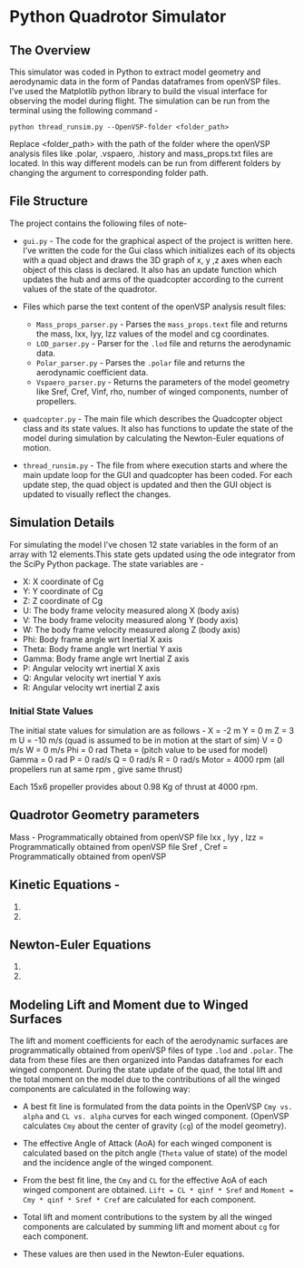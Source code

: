 # Python Quadrotor Simulator

## The Overview 
This simulator was coded in Python to extract model geometry and aerodynamic data in the form of Pandas dataframes from openVSP files. I’ve used the Matplotlib python library to build the visual interface for observing the model during flight. The simulation can be run from the terminal using the following command - 
```
python thread_runsim.py --OpenVSP-folder <folder_path>
```
 
Replace <folder_path> with the path of the folder where the openVSP analysis files like .polar, .vspaero, .history and mass_props.txt files are located.
In this way different models can be run from different folders by changing the argument to corresponding folder path.

## File Structure
The project contains the following files of note-
- `gui.py` - The code for the graphical aspect of the project is written here. I’ve written the code for the Gui class which initializes each of its objects with a quad object and draws the 3D graph of x, y ,z axes when each object of this class is declared. It also has an update function which updates the hub and arms of the quadcopter according to the current values of the state of the quadrotor.

- Files which parse the text content of the openVSP analysis result files:
  - `Mass_props_parser.py` - Parses the `mass_props.text` file and returns the mass, Ixx, Iyy, Izz values of the model and cg coordinates.
  - `LOD_parser.py` - Parser for the `.lod` file and returns the aerodynamic data.
  - `Polar_parser.py` - Parses the `.polar` file and returns the aerodynamic coefficient data.
  - `Vspaero_parser.py` - Returns the parameters of the model geometry like Sref, Cref, Vinf, rho, number of winged components, number of propellers.

- `quadcopter.py` - The main file which describes the Quadcopter object class and its state values. It also has functions to update the state of the model during simulation by calculating the Newton-Euler equations of motion.

- `thread_runsim.py` - The file from where execution starts and where the main update loop for the GUI and quadcopter has been coded. For each update step, the quad object is updated and then the GUI object is updated to visually reflect the changes.


## Simulation Details
For simulating the model I’ve chosen 12 state variables in the form of an array with 12 elements.This state gets updated using the ode integrator from the SciPy Python package. The state variables are -
- X: X coordinate of Cg
- Y: Y coordinate of Cg
- Z: Z coordinate of Cg
- U: The body frame velocity measured along X (body axis)
- V: The body frame velocity measured along Y (body axis)
- W: The body frame velocity measured along Z (body axis)
- Phi: Body frame angle wrt Inertial X axis
- Theta: Body frame angle wrt Inertial Y axis
- Gamma: Body frame angle wrt Inertial Z axis
- P: Angular velocity wrt inertial X axis
- Q: Angular velocity wrt inertial Y axis
- R: Angular velocity wrt inertial Z axis

### Initial State Values 
The initial state values for simulation are as follows -
X		= -2 m
Y		=  0 m
Z		=  3 m
U		= -10  m/s  (quad is assumed to be in motion at the start of sim)
V		= 0 m/s
W		= 0 m/s
Phi		=  0 rad
Theta		= (pitch value to be used for model) 
Gamma	= 0 rad
P		= 0 rad/s
Q		= 0 rad/s
R		= 0 rad/s
Motor = 4000 rpm (all propellers run at same rpm , give same thrust)	

Each 15x6 propeller provides about 0.98 Kg of thrust at 4000 rpm. 


## Quadrotor Geometry parameters 
Mass - Programmatically obtained from openVSP file 
Ixx , Iyy , Izz = Programmatically obtained from openVSP file
Sref , Cref = Programmatically obtained from openVSP


## Kinetic Equations - 

1)
 
2)

 









## Newton-Euler Equations


1)
 

2)
 

## Modeling Lift and Moment due to Winged Surfaces
The lift and moment coefficients for each of the aerodynamic surfaces are programmatically obtained from openVSP files of type `.lod` and `.polar`. The data from these files are then organized into Pandas dataframes for each winged component. During the state update of the quad, the total lift and the total moment on the model due to the contributions of all the winged components are calculated in the following way:

- A best fit line is formulated from the data points in the OpenVSP `Cmy vs. alpha` and `CL vs. alpha` curves for each winged component. (OpenVSP calculates `Cmy` about the center of gravity (`cg`) of the model geometry).

- The effective Angle of Attack (AoA) for each winged component is calculated based on the pitch angle (`Theta` value of state) of the model and the incidence angle of the winged component.

- From the best fit line, the `Cmy` and `CL` for the effective AoA of each winged component are obtained. `Lift = CL * qinf * Sref` and `Moment = Cmy * qinf * Sref * Cref` are calculated for each component.

- Total lift and moment contributions to the system by all the winged components are calculated by summing lift and moment about `cg` for each component.

- These values are then used in the Newton-Euler equations.

